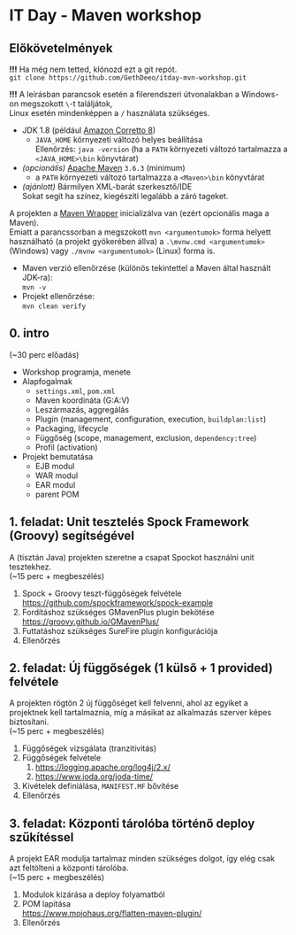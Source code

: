 # IT Day - Maven workshop

## Előkövetelmények

**!!!** Ha még nem tetted, klónozd ezt a git repót.  
`git clone https://github.com/GethDeeo/itday-mvn-workshop.git`

**!!!** A leírásban parancsok esetén a filerendszeri útvonalakban a Windows-on megszokott `\`-t találjátok,  
Linux esetén mindenképpen a `/` használata szükséges.

* JDK 1.8 (például [Amazon Corretto 8](https://github.com/corretto/corretto-8/releases/latest))
  * `JAVA_HOME` környezeti változó helyes beállítása  
    Ellenőrzés: `java -version` (ha a `PATH` környezeti változó tartalmazza a `<JAVA_HOME>\bin` könyvtárat)
* _(opcionális)_ [Apache Maven](https://maven.apache.org/download.cgi) `3.6.3` (minimum)
  * a `PATH` környezeti változó tartalmazza a `<Maven>\bin` könyvtárat
* _(ajánlott)_ Bármilyen XML-barát szerkesztő/IDE  
  Sokat segít ha színez, kiegészíti legalább a záró tageket.

A projekten a [Maven Wrapper](https://github.com/takari/maven-wrapper) inicializálva van (ezért opcionális maga a Maven).  
Emiatt a parancssorban a megszokott `mvn <argumentumok>` forma helyett használható
(a projekt gyökerében állva) a `.\mvnw.cmd <argumentumok>` (Windows) vagy `./mvnw <argumentumok>` (Linux) forma is.

* Maven verzió ellenőrzése (különös tekintettel a Maven által használt JDK-ra):  
  `mvn -v`
* Projekt ellenőrzése:  
  `mvn clean verify`

## 0. intro

(~30 perc előadás)

* Workshop programja, menete
* Alapfogalmak
  * `settings.xml`, `pom.xml`
  * Maven koordináta (G:A:V)
  * Leszármazás, aggregálás
  * Plugin (management, configuration, execution, `buildplan:list`)
  * Packaging, lifecycle
  * Függőség (scope, management, exclusion, `dependency:tree`)
  * Profil (activation)
* Projekt bemutatása
  * EJB modul
  * WAR modul
  * EAR modul
  * parent POM

## 1. feladat: Unit tesztelés Spock Framework (Groovy) segítségével

A (tisztán Java) projekten szeretne a csapat Spockot használni unit tesztekhez.  
(~15 perc + megbeszélés)

1. Spock + Groovy teszt-függőségek felvétele  
   https://github.com/spockframework/spock-example
2. Fordításhoz szükséges GMavenPlus plugin bekötése  
   https://groovy.github.io/GMavenPlus/
3. Futtatáshoz szükséges SureFire plugin konfigurációja
4. Ellenőrzés

## 2. feladat: Új függőségek (1 külső + 1 provided) felvétele

A projekten rögtön 2 új függőséget kell felvenni, ahol az egyiket a projektnek kell tartalmaznia, míg a másikat az alkalmazás szerver képes biztosítani.  
(~15 perc + megbeszélés)

1. Függőségek vizsgálata (tranzitivitás)
2. Függőségek felvétele
   1. https://logging.apache.org/log4j/2.x/
   2. https://www.joda.org/joda-time/
4. Kivételek definiálása, `MANIFEST.MF` bővítése
5. Ellenőrzés

## 3. feladat: Központi tárolóba történő deploy szűkítéssel

A projekt EAR modulja tartalmaz minden szükséges dolgot, így elég csak azt feltölteni a központi tárolóba.  
(~15 perc + megbeszélés)

1. Modulok kizárása a deploy folyamatból
2. POM lapítása  
   https://www.mojohaus.org/flatten-maven-plugin/
3. Ellenőrzés
